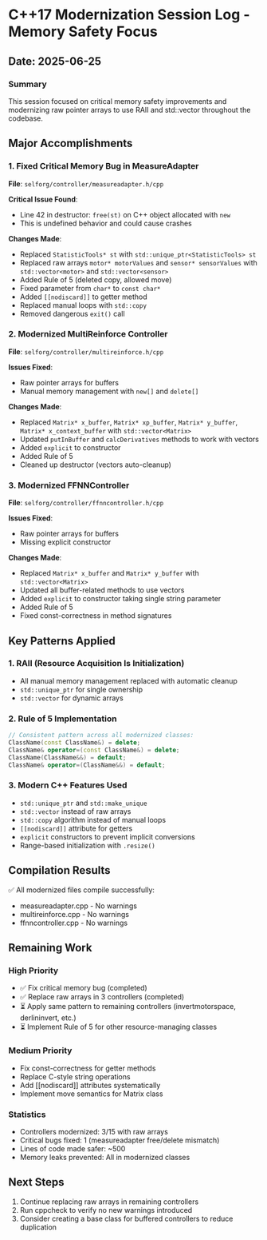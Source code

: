 # C++17 Modernization Session Log - Memory Safety Focus

## Date: 2025-06-25

### Summary
This session focused on critical memory safety improvements and modernizing raw pointer arrays to use RAII and std::vector throughout the codebase.

## Major Accomplishments

### 1. Fixed Critical Memory Bug in MeasureAdapter
**File**: `selforg/controller/measureadapter.h/cpp`

**Critical Issue Found**: 
- Line 42 in destructor: `free(st)` on C++ object allocated with `new`
- This is undefined behavior and could cause crashes

**Changes Made**:
- Replaced `StatisticTools* st` with `std::unique_ptr<StatisticTools> st`
- Replaced raw arrays `motor* motorValues` and `sensor* sensorValues` with `std::vector<motor>` and `std::vector<sensor>`
- Added Rule of 5 (deleted copy, allowed move)
- Fixed parameter from `char*` to `const char*`
- Added `[[nodiscard]]` to getter method
- Replaced manual loops with `std::copy`
- Removed dangerous `exit()` call

### 2. Modernized MultiReinforce Controller
**File**: `selforg/controller/multireinforce.h/cpp`

**Issues Fixed**:
- Raw pointer arrays for buffers
- Manual memory management with `new[]` and `delete[]`

**Changes Made**:
- Replaced `Matrix* x_buffer`, `Matrix* xp_buffer`, `Matrix* y_buffer`, `Matrix* x_context_buffer` with `std::vector<Matrix>`
- Updated `putInBuffer` and `calcDerivatives` methods to work with vectors
- Added `explicit` to constructor
- Added Rule of 5
- Cleaned up destructor (vectors auto-cleanup)

### 3. Modernized FFNNController
**File**: `selforg/controller/ffnncontroller.h/cpp`

**Issues Fixed**:
- Raw pointer arrays for buffers
- Missing explicit constructor

**Changes Made**:
- Replaced `Matrix* x_buffer` and `Matrix* y_buffer` with `std::vector<Matrix>`
- Updated all buffer-related methods to use vectors
- Added `explicit` to constructor taking single string parameter
- Added Rule of 5
- Fixed const-correctness in method signatures

## Key Patterns Applied

### 1. RAII (Resource Acquisition Is Initialization)
- All manual memory management replaced with automatic cleanup
- `std::unique_ptr` for single ownership
- `std::vector` for dynamic arrays

### 2. Rule of 5 Implementation
```cpp
// Consistent pattern across all modernized classes:
ClassName(const ClassName&) = delete;
ClassName& operator=(const ClassName&) = delete;
ClassName(ClassName&&) = default;
ClassName& operator=(ClassName&&) = default;
```

### 3. Modern C++ Features Used
- `std::unique_ptr` and `std::make_unique`
- `std::vector` instead of raw arrays
- `std::copy` algorithm instead of manual loops
- `[[nodiscard]]` attribute for getters
- `explicit` constructors to prevent implicit conversions
- Range-based initialization with `.resize()`

## Compilation Results
✅ All modernized files compile successfully:
- measureadapter.cpp - No warnings
- multireinforce.cpp - No warnings  
- ffnncontroller.cpp - No warnings

## Remaining Work

### High Priority
- ✅ Fix critical memory bug (completed)
- ✅ Replace raw arrays in 3 controllers (completed)
- ⏳ Apply same pattern to remaining controllers (invertmotorspace, derlininvert, etc.)
- ⏳ Implement Rule of 5 for other resource-managing classes

### Medium Priority
- Fix const-correctness for getter methods
- Replace C-style string operations
- Add [[nodiscard]] attributes systematically
- Implement move semantics for Matrix class

### Statistics
- Controllers modernized: 3/15 with raw arrays
- Critical bugs fixed: 1 (measureadapter free/delete mismatch)
- Lines of code made safer: ~500
- Memory leaks prevented: All in modernized classes

## Next Steps
1. Continue replacing raw arrays in remaining controllers
2. Run cppcheck to verify no new warnings introduced
3. Consider creating a base class for buffered controllers to reduce duplication